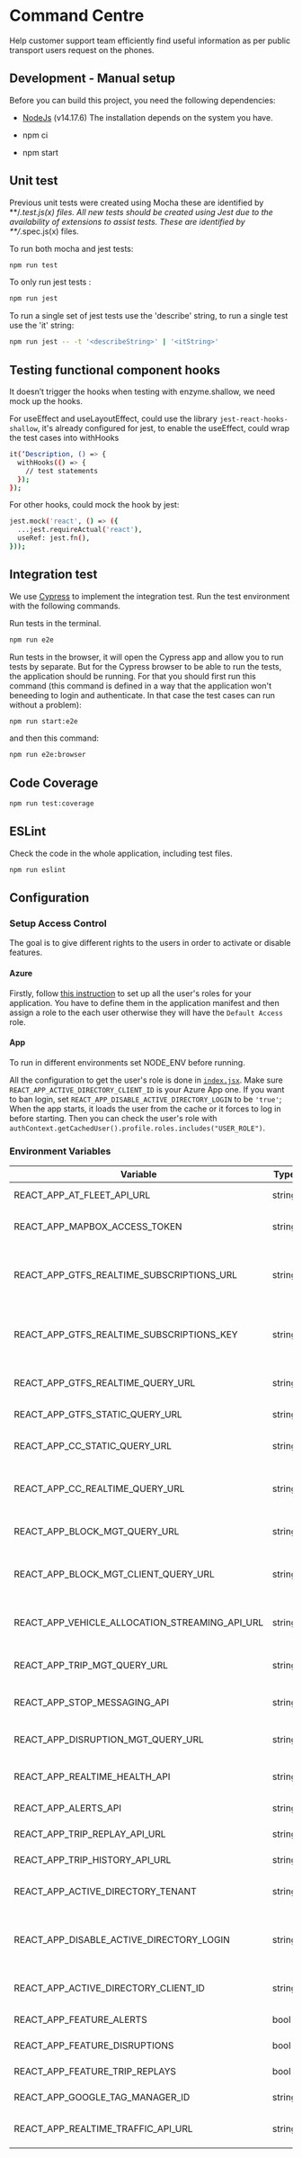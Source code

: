 # Command Centre

Help customer support team efficiently find useful information as per public transport users request on the phones.

## Development - Manual setup

Before you can build this project, you need the following dependencies:

* [NodeJs](https://nodejs.org/en/) (v14.17.6) The installation depends on the system you have.

* npm ci
* npm start

## Unit test

Previous unit tests were created using Mocha these are identified by **/*.test.js(x) files.
All new tests should be created using Jest due to the availability of extensions to assist tests. These are identified by **/*.spec.js(x) files.

To run both mocha and jest tests:

```bash
npm run test
```

To only run jest tests :

```bash
npm run jest
```

To run a single set of jest tests use the 'describe' string, to run a single test use the 'it' string:

```bash
npm run jest -- -t '<describeString>' | '<itString>'
```

## Testing functional component hooks

It doesn’t trigger the hooks when testing with enzyme.shallow, we need mock up the hooks.

For useEffect and useLayoutEffect, could use the library `jest-react-hooks-shallow`, it's already configured for jest, to enable the useEffect, could wrap the test cases into withHooks

```bash
it(‘Description, () => {
  withHooks(() => {
    // test statements
  });
});
```

For other hooks, could mock the hook by jest:

```bash
jest.mock('react', () => ({
  ...jest.requireActual('react'),
  useRef: jest.fn(),
}));
```

## Integration test

We use [Cypress](https://www.cypress.io/) to implement the integration test. Run the test environment with the following commands.

Run tests in the terminal.

```bash
npm run e2e
```

Run tests in the browser, it will open the Cypress app and allow you to run tests by separate.
But for the Cypress browser to be able to run the tests, the application should be running. For that
you should first run this command (this command is defined in a way that the application won't beneeding to login and authenticate. In that case the test cases can run without a problem):

```bash
npm run start:e2e
```

and then this command:

```bash
npm run e2e:browser
```

## Code Coverage

```bash
npm run test:coverage
```

## ESLint

Check the code in the whole application, including test files.

```bash
npm run eslint
```

## Configuration

### Setup Access Control

The goal is to give different rights to the users in order to activate or disable features.

#### Azure

Firstly, follow [this instruction](https://docs.microsoft.com/en-us/azure/architecture/multitenant-identity/app-roles#roles-using-azure-ad-app-roles) to set up all the user's roles for your application. You have to define them in the application manifest and then assign a role to the each user otherwise they will have the `Default Access` role.

#### App

To run in different environments set NODE_ENV before running.

All the configuration to get the user's role is done in [`index.jsx`](./src/index.jsx). Make sure `REACT_APP_ACTIVE_DIRECTORY_CLIENT_ID` is your Azure App one.
If you want to ban login, set `REACT_APP_DISABLE_ACTIVE_DIRECTORY_LOGIN` to be `'true'`;
When the app starts, it loads the user from the cache or it forces to log in before starting. Then you can check the user's role with  `authContext.getCachedUser().profile.roles.includes("USER_ROLE")`.

### Environment Variables

| Variable                                      |Type    | Description                                     |
|-----------------------------------------------|--------|-------------------------------------------------|
| REACT_APP_AT_FLEET_API_URL                    | string | Fleet API URL                                   |
| REACT_APP_MAPBOX_ACCESS_TOKEN                 | string | Mapbox access token                             |
| REACT_APP_GTFS_REALTIME_SUBSCRIPTIONS_URL     | string | GTFS realtime WebSocket subscription URL        |
| REACT_APP_GTFS_REALTIME_SUBSCRIPTIONS_KEY     | string | GTFS realtime WebSocket subscription access key |
| REACT_APP_GTFS_REALTIME_QUERY_URL             | string | GTFS realtime API URL                           |
| REACT_APP_GTFS_STATIC_QUERY_URL               | string | GTFS static API                                 |
| REACT_APP_CC_STATIC_QUERY_URL                 | string | Command Centre static API URL                   |
| REACT_APP_CC_REALTIME_QUERY_URL               | string | Command Centre realtime API URL                 |
| REACT_APP_BLOCK_MGT_QUERY_URL                 | string | Block management API URL                        |
| REACT_APP_BLOCK_MGT_CLIENT_QUERY_URL          | string | Block management client API URL                 |
| REACT_APP_VEHICLE_ALLOCATION_STREAMING_API_URL| string | Vehicle allocation WebSocket API URL            |
| REACT_APP_TRIP_MGT_QUERY_URL                  | string | Trip management API URL                         |
| REACT_APP_STOP_MESSAGING_API                  | string | Stop messaging API URL                          |
| REACT_APP_DISRUPTION_MGT_QUERY_URL            | string | Disruption management API URL                   |
| REACT_APP_REALTIME_HEALTH_API                 | string | Realtime health API URL                         |
| REACT_APP_ALERTS_API                          | string | Alerts API URL                                  |
| REACT_APP_TRIP_REPLAY_API_URL                 | string | Trip replay API URL                             |
| REACT_APP_TRIP_HISTORY_API_URL                | string | Trip history API URL                            |
| REACT_APP_ACTIVE_DIRECTORY_TENANT             | string | Active directory tenant                         |
| REACT_APP_DISABLE_ACTIVE_DIRECTORY_LOGIN      | string | 'true' to disable Active directory login        |
| REACT_APP_ACTIVE_DIRECTORY_CLIENT_ID          | string | Active directory client ID                      |
| REACT_APP_FEATURE_ALERTS                      | bool   | Turn on alerts                                  |
| REACT_APP_FEATURE_DISRUPTIONS                 | bool   | Turn on disruptions                             |
| REACT_APP_FEATURE_TRIP_REPLAYS                | bool   | Turn on trip replays                            |
| REACT_APP_GOOGLE_TAG_MANAGER_ID               | string | Google Tag Manager ID                           |
| REACT_APP_REALTIME_TRAFFIC_API_URL            | string | Realtime Traffic API URL                        |
